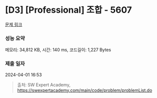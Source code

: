 # [D3] [Professional] 조합 - 5607 

[문제 링크](https://swexpertacademy.com/main/code/problem/problemDetail.do?contestProbId=AWXGKdbqczEDFAUo) 

### 성능 요약

메모리: 34,812 KB, 시간: 140 ms, 코드길이: 1,227 Bytes

### 제출 일자

2024-04-01 16:53



> 출처: SW Expert Academy, https://swexpertacademy.com/main/code/problem/problemList.do